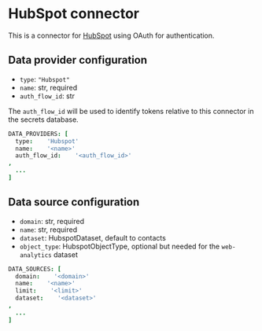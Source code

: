 # HubSpot connector

This is a connector for [HubSpot](https://developers.hubspot.com/docs/api/developer-guides-resources) using OAuth for authentication.

## Data provider configuration

* `type`: `"Hubspot"`
* `name`: str, required
* `auth_flow_id`: str

The `auth_flow_id` will be used to identify tokens relative to this connector in the secrets database.


```coffee
DATA_PROVIDERS: [
  type:    'Hubspot'
  name:    '<name>'
  auth_flow_id:    '<auth_flow_id>'
,
  ...
]
```

## Data source configuration

* `domain`: str, required
* `name`: str, required
* `dataset`: HubspotDataset, default to contacts
* `object_type`: HubspotObjectType, optional but needed for the `web-analytics` dataset

```coffee
DATA_SOURCES: [
  domain:    '<domain>'
  name:    '<name>'
  limit:    '<limit>'
  dataset:    '<dataset>'
,
  ...
]
```
